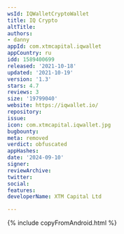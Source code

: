 ```yaml
---
wsId: IQWalletCryptoWallet
title: IQ Crypto
altTitle: 
authors:
- danny
appId: com.xtmcapital.iqwallet
appCountry: ru
idd: 1589400699
released: '2021-10-18'
updated: '2021-10-19'
version: '1.3'
stars: 4.7
reviews: 3
size: '19799040'
website: https://iqwallet.io/
repository: 
issue: 
icon: com.xtmcapital.iqwallet.jpg
bugbounty: 
meta: removed
verdict: obfuscated
appHashes: 
date: '2024-09-10'
signer: 
reviewArchive: 
twitter: 
social: 
features: 
developerName: XTM Capital Ltd

---
```


{% include copyFromAndroid.html %}
